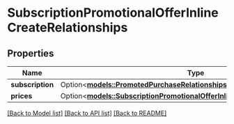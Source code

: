 # SubscriptionPromotionalOfferInlineCreateRelationships

## Properties

Name | Type | Description | Notes
------------ | ------------- | ------------- | -------------
**subscription** | Option<[**models::PromotedPurchaseRelationshipsSubscription**](PromotedPurchase_relationships_subscription.md)> |  | [optional]
**prices** | Option<[**models::SubscriptionPromotionalOfferInlineCreateRelationshipsPrices**](SubscriptionPromotionalOfferInlineCreate_relationships_prices.md)> |  | [optional]

[[Back to Model list]](../README.md#documentation-for-models) [[Back to API list]](../README.md#documentation-for-api-endpoints) [[Back to README]](../README.md)


